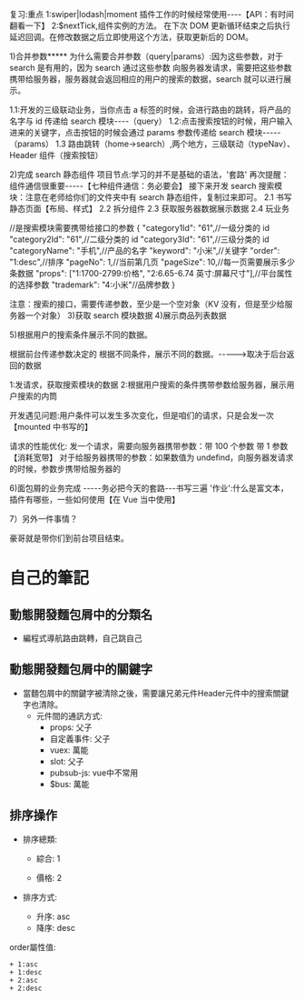 复习:重点
1:swiper|lodash|moment 插件工作的时候经常使用----【API：有时间翻看一下】
2:$nextTick,组件实例的方法。
在下次 DOM 更新循环结束之后执行延迟回调。在修改数据之后立即使用这个方法，获取更新后的 DOM。

1)合并参数**\***
为什么需要合并参数（query|params）:因为这些参数，对于 search 是有用的，因为 search 通过这些参数
向服务器发请求，需要把这些参数携带给服务器，服务器就会返回相应的用户的搜索的数据，search 就可以进行展示。

1.1:开发的三级联动业务，当你点击 a 标签的时候，会进行路由的跳转，将产品的名字与 id 传递给 search 模块----（query）
1.2:点击搜索按钮的时候，用户输入进来的关键字，点击按钮的时候会通过 params 参数传递给 search 模块-----（params）
1.3 路由跳转（home->search）,两个地方，三级联动（typeNav）、Header 组件（搜索按钮）

2)完成 search 静态组件
项目节点:学习的并不是基础的语法，'套路'
再次提醒：组件通信很重要-----【七种组件通信：务必要会】
接下来开发 search 搜索模块：注意在老师给你们的文件夹中有 search 静态组件，复制过来即可。
2.1 书写静态页面【布局、样式】
2.2 拆分组件
2.3 获取服务器数据展示数据
2.4 玩业务

//是搜索模块需要携带给接口的参数
{
"category1Id": "61",//一级分类的 id
"category2Id": "61",//二级分类的 id
"category3Id": "61",//三级分类的 id
"categoryName": "手机",//产品的名字
"keyword": "小米",//关键字
"order": "1:desc",//排序
"pageNo": 1,//当前第几页
"pageSize": 10,//每一页需要展示多少条数据
"props": ["1:1700-2799:价格", "2:6.65-6.74 英寸:屏幕尺寸"],//平台属性的选择参数
"trademark": "4:小米"//品牌参数
}

注意：搜索的接口，需要传递参数，至少是一个空对象（KV 没有，但是至少给服务器一个对象） 3)获取 search 模块数据 4)展示商品列表数据

5)根据用户的搜索条件展示不同的数据。

根据前台传递参数决定的
根据不同条件，展示不同的数据。----->取决于后台返回的数据

1:发请求，获取搜索模块的数据
2:根据用户搜索的条件携带参数给服务器，展示用户搜索的内筒

开发遇见问题:用户条件可以发生多次变化，但是咱们的请求，只是会发一次【mounted 中书写的】

请求的性能优化:
发一个请求，需要向服务器携带参数：带 100 个参数 带 1 参数 【消耗宽带】
对于给服务器携带的参数：如果数值为 undefind，向服务器发请求的时候，参数步携带给服务器的

6)面包屑的业务完成
-----务必把今天的套路---书写三遍
'作业':什么是富文本，插件有哪些，一些如何使用【在 Vue 当中使用】

7）另外一件事情？

豪哥就是带你们到前台项目结束。

# 自己的筆記

## 動態開發麵包屑中的分類名

+ 編程式導航路由跳轉，自己跳自己



## 動態開發麵包屑中的關鍵字

+ 當麵包屑中的關鍵字被清除之後，需要讓兄弟元件Header元件中的搜索關鍵字也清除。
  + 元件間的通訊方式: 
    + props: 父子
    + 自定義事件: 父子
    + vuex: 萬能
    + slot: 父子
    + pubsub-js: vue中不常用
    + $bus: 萬能



## 排序操作

+ 排序總類: 

  + 綜合: 1 

  + 價格: 2

+ 排序方式:
  + 升序: asc
  + 降序: desc

order屬性值: 

	+ 1:asc
	+ 1:desc
	+ 2:asc
	+ 2:desc
